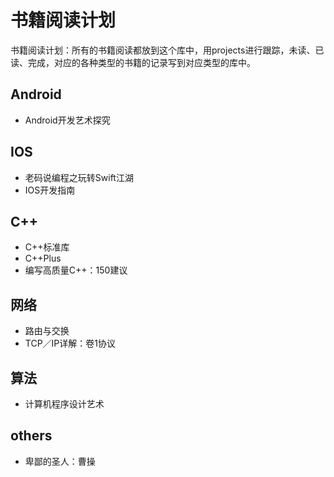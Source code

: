 # 书籍阅读计划
书籍阅读计划：所有的书籍阅读都放到这个库中，用projects进行跟踪，未读、已读、完成，对应的各种类型的书籍的记录写到对应类型的库中。

## Android
- Android开发艺术探究

## IOS
- 老码说编程之玩转Swift江湖
- IOS开发指南

## C++
- C++标准库
- C++Plus
- 编写高质量C++：150建议

## 网络
- 路由与交换
- TCP／IP详解：卷1协议

## 算法
- 计算机程序设计艺术

## others
- 卑鄙的圣人：曹操

